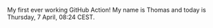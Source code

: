 My first ever working GitHub Action!
My name is Thomas and today is Thursday, 7 April, 08:24 CEST. 

